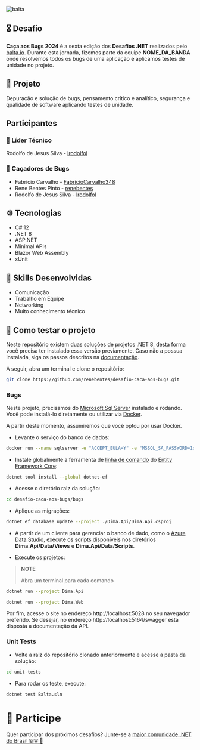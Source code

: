 ![balta](https://baltaio.blob.core.windows.net/static/images/dark/balta-logo.svg) <!-- markdownlint-disable-line first-line-heading-->

## 🎖️ Desafio

**Caça aos Bugs 2024** é a sexta edição dos **Desafios .NET** realizados pelo [balta.io](https://balta.io). Durante esta jornada, fizemos parte da equipe **NOME_DA_BANDA** onde resolvemos todos os bugs de uma aplicação e aplicamos testes de unidade no projeto.

## 📱 Projeto

Depuração e solução de bugs, pensamento crítico e analítico, segurança e qualidade de software aplicando testes de unidade.

## Participantes

### 🚀 Líder Técnico

Rodolfo de Jesus Silva - [lrodolfol](https://github.com/lrodolfol)

### 👻 Caçadores de Bugs

- Fabricio Carvalho - [FabricioCarvalho348](https://github.com/FabricioCarvalho348)
- Rene Bentes Pinto - [renebentes](https://github.com/renebentes)
- Rodolfo de Jesus Silva - [lrodolfol](https://github.com/lrodolfol)

## ⚙️ Tecnologias

- C# 12
- .NET 8
- ASP.NET
- Minimal APIs
- Blazor Web Assembly
- xUnit

## 🥋 Skills Desenvolvidas

- Comunicação
- Trabalho em Equipe
- Networking
- Muito conhecimento técnico

## 🧪 Como testar o projeto

Neste repositório existem duas soluções de projetos .NET 8, desta forma você precisa ter instalado essa versão previamente. Caso não a possua instalada, siga os passos descritos na [documentação](https://dot.net).

A seguir, abra um terminal e clone o repositório:

```bash
git clone https://github.com/renebentes/desafio-caca-aos-bugs.git
```

### Bugs

Neste projeto, precisamos do [Microsoft Sql Server](https://www.microsoft.com/sql-server/sql-server-downloads) instalado e rodando. Você pode instalá-lo diretamente ou utilizar via [Docker](https://www.docker.com/get-started/).

A partir deste momento, assumiremos que você optou por usar Docker.

- Levante o serviço do banco de dados:

```bash
docker run --name sqlserver -e "ACCEPT_EULA=Y" -e "MSSQL_SA_PASSWORD=1q2w3e4r@#$" -p 1433:1433 -d mcr.microsoft.com/mssql/server:2022-latest
```

- Instale globalmente a ferramenta de [linha de comando](https://learn.microsoft.com/ef/core/cli/dotnet) do [Entity Framework Core](https://learn.microsoft.com/ef/core/):

```bash
dotnet tool install --global dotnet-ef
```

- Acesse o diretório raiz da solução:

```bash
cd desafio-caca-aos-bugs/bugs
```

- Aplique as migrações:

```bash
dotnet ef database update --project ./Dima.Api/Dima.Api.csproj
```

- A partir de um cliente para gerenciar o banco de dado, como o [Azure Data Studio](https://learn.microsoft.com/azure-data-studio/download-azure-data-studio), execute os scripts disponíveis nos diretórios **Dima.Api/Data/Views** e **Dima.Api/Data/Scripts**.

- Execute os projetos:

> **NOTE**
>
> Abra um terminal para cada comando

```bash
dotnet run --project Dima.Api
```

```bash
dotnet run --project Dima.Web
```

Por fim, acesse o site no endereço http://localhost:5028 no seu navegador preferido. Se desejar, no endereço http://localhost:5164/swagger está disposta a documentação da API.

### Unit Tests

- Volte a raiz do repositório clonado anteriormente e acesse a pasta da solução:

```bash
cd unit-tests
```

- Para rodar os teste, execute:

```bash
dotnet test Balta.sln
```

# 💜 Participe

Quer participar dos próximos desafios? Junte-se a [maior comunidade .NET do Brasil 🇧🇷 💜](https://balta.io/discord)
